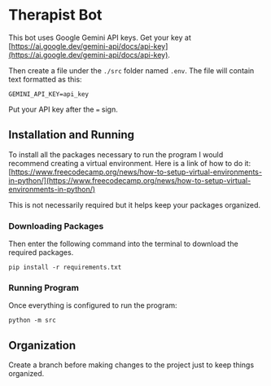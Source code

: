 # Therapist Bot

This bot uses Google Gemini API keys. Get your key at [https://ai.google.dev/gemini-api/docs/api-key](https://ai.google.dev/gemini-api/docs/api-key).

Then create a file under the `./src` folder named `.env`. The file will contain text formatted as this:

```
GEMINI_API_KEY=api_key
```

Put your API key after the `=` sign.

## Installation and Running

To install all the packages necessary to run the program I would recommend creating a virtual environment. Here is a link of how to do it: [https://www.freecodecamp.org/news/how-to-setup-virtual-environments-in-python/](https://www.freecodecamp.org/news/how-to-setup-virtual-environments-in-python/)

This is not necessarily required but it helps keep your packages organized.

### Downloading Packages

Then enter the following command into the terminal to download the required packages.

```
pip install -r requirements.txt
```

### Running Program

Once everything is configured to run the program:

```
python -m src
```

## Organization

Create a branch before making changes to the project just to keep things organized.
